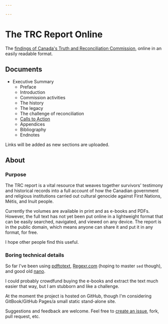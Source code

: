 ```yaml
---

---
```


# The TRC Report Online

The [findings of Canada's Truth and Reconciliation Commission](http://www.trc.ca/websites/trcinstitution/index.php?p=890), online in an easily readable format.

## Documents

- Executive Summary
  - Preface
  - Introduction
  - Commission activities
  - The history
  - The legacy
  - The challenge of reconciliation
  - [Calls to Action](/calls-to-action)
  - Appendices
  - Bibliography
  - Endnotes
  
Links will be added as new sections are uploaded.

## About

### Purpose

The TRC report is a vital resource that weaves together survivors' testimony and historical records into a full account of how the Canadian government and religious institutions carried out cultural genocide against First Nations, Métis, and Inuit people. 

Currently the volumes are available in print and as e-books and PDFs. However, the full text has not yet been put online in a lightweight format that can be easily searched, navigated, and viewed on any device. The report is in the public domain, which means anyone can share it and put it in any format, for free.

I hope other people find this useful.

### Boring technical details

So far I've been using [pdftotext](https://linux.die.net/man/1/pdftotext), [Regexr.com](http://regexr.com) (hoping to master ```sed``` though), and good old [nano](https://en.wikipedia.org/wiki/GNU_nano).

I could probably crowdfund buying the e-books and extract the text much easier that way, but I am stubborn and like a challenge.

At the moment the project is hosted on GitHub, though I'm considering GitBook/GitHub Pages/a small static stand-alone site. 

Suggestions and feedback are welcome. Feel free to [create an issue](https://github.com/nevillepark/trc/issues), fork, pull request, etc.
